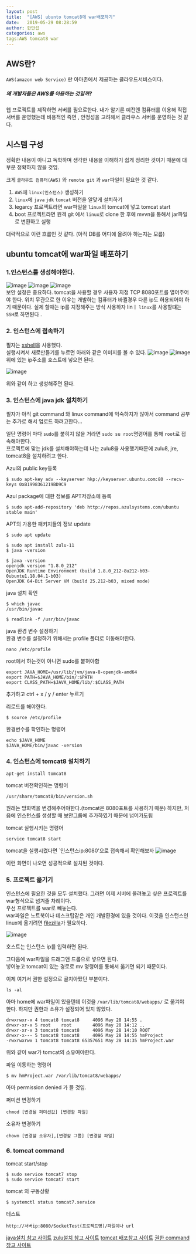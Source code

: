 ```yaml
---
layout: post
title:  "[AWS] ubunto tomcat8에 war배포하기"
date:   2019-05-29 08:28:59
author: 한만섭
categories: aws
tags:AWS tomcat8 war
---
```



## AWS란?

`AWS(amazon web Service)` 란 아마존에서 제공하는 클라우드서비스이다.  
##### 왜 개발자들은 AWS를 이용하는 것일까? 
웹 프로젝트를 제작하면 서버를 필요로한다. 내가 알기론 예전엔 컴퓨터를 이용해 직접 서버를 운영했는데 비용적인 즉면 , 안정성을 고려해서 클라우스 서버를
운영하는 것 같다.


## 시스템 구성 

정확한 내용이 아니고 독학하며 생각한 내용을 이해하기 쉽게 정리한 것이기 때문에 대부분 정확하지 않을 것임.

크게 `클라우드 컴퓨터(AWS)` 와 `remote git` 과 `war`파일이 필요한 것 같다.  
1. `AWS`에 `linux(인스턴스)` 생성하기  
2. `linux`에 `java` `jdk` `tomcat` 버전을 알맞게 설치하기 
3. legarcy 프로젝트라면 war파일을 `linux`의 tomcat에 넣고 tomcat start
4. boot 프로젝트라면 원격 git 에서 `linux`로 clone 한 후에 mvvn을 통해서 jar파일로 변환하고 실행  

대략적으로 이런 흐름인 것 같다. (아직 DB를 어디에 올려야 하는지는 모름)  

## ubuntu tomcat에 war파일 배포하기 

### 1.인스턴스를 생성해야한다. 
![image](https://user-images.githubusercontent.com/46010705/58495735-29af6380-81b3-11e9-92e9-873419aec222.png)
![image](https://user-images.githubusercontent.com/46010705/58495769-4350ab00-81b3-11e9-9281-588f90cf2fa7.png)
![image](https://user-images.githubusercontent.com/46010705/58495818-6b400e80-81b3-11e9-8074-44101b2f837d.png)  
보안 설정은 중요하다. tomcat을 사용할 경우 사용자 지정 TCP 8080포트를 열어주어야 한다. 
위치 무관으로 한 이유는 개발하는 컴퓨터가 바뀔경우 다른 ip도 허용되어야 하기 때문이다. 실제 할때는 ip를 지정해주는 방식 사용하자 linㅣ
`linux`를 사용할떄는 `SSH`로 하면된다 . 



### 2. 인스턴스에 접속하기 

필자는 [xshell](https://www.netsarang.com/ko/xshell/)을 사용했다.  
실행시켜서 새로만들기를 누르면 아래와 같은 이미지를 볼 수 있다. 
![image](https://user-images.githubusercontent.com/46010705/58496048-ffaa7100-81b3-11e9-85a6-4e6ff414bbf7.png)
![image](https://user-images.githubusercontent.com/46010705/58496153-3ed8c200-81b4-11e9-8f79-a992a61f8b5e.png)  
위에 있는 ip주소를 호스트에 넣으면 된다.  


![image](https://user-images.githubusercontent.com/46010705/58496190-5c0d9080-81b4-11e9-893a-1e8f5fe05d2f.png)  


위와 같이 하고 생성해주면 된다. 

### 3. 인스턴스에 java jdk 설치하기 

필자가 아직 git command 와 linux command에 익숙하지가 않아서 command 공부는 추가로 해서 업로드 하려고한다...

일단 명령어 마다 `sudo`를 붙히지 않을 거라면 `sudo su root`명령어를 통해 `root`로 접속해야한다.  
프로젝트에 맞는 jdk를 설치해야하는데 나는 zulu8을 사용했기때문에 zulu8, jre, tomcat8을 설치하려고 한다.  


Azul의 public key등록
```
$ sudo apt-key adv --keyserver hkp://keyserver.ubuntu.com:80 --recv-keys 0xB1998361219BD9C9
```

Azul package에 대한 정보를 APT저장소에 등록
```
$ sudo apt-add-repository 'deb http://repos.azulsystems.com/ubuntu stable main'
```

APT의 가용한 패키지들의 정보 update
```
$ sudo apt update
```

```
$ sudo apt install zulu-11
$ java -version
```
```
$ java -version
openjdk version "1.8.0_212"
OpenJDK Runtime Environment (build 1.8.0_212-8u212-b03-0ubuntu1.18.04.1-b03)
OpenJDK 64-Bit Server VM (build 25.212-b03, mixed mode)
```

java 설치 확인 
```
$ which javac
/usr/bin/javac
```
```
$ readlink -f /usr/bin/javac
```

java 환경 변수 설정하기  
환경 변수를 설정하기 위해서는 profile 폴더로 이동해야한다. 
```
nano /etc/profile
```
root에서 하는것이 아니면 sudo를 붙혀야함  
```
export JAVA_HOME=/usr/lib/jvm/java-8-openjdk-amd64
export PATH=$JAVA_HOME/bin/:$PATH
export CLASS_PATH=$JAVA_HOME/lib/:$CLASS_PATH
```
추가하고 ctrl + x / y / enter 누르기  

리로드를 해야한다. 
```
$ source /etc/profile
``` 

환경변수를 학인하는 명령어 
```
echo $JAVA_HOME
$JAVA_HOME/bin/javac -version
```


### 4. 인스턴스에 tomcat8 설치하기 

```
apt-get install tomcat8
```
tomcat 버전확인하는 명령어 
```
/usr/share/tomcat8/bin/version.sh
```

원래는 방화벽을 변경해주어야한다.(tomcat은 8080포트를 사용하기 때문) 하지만, 처음에 인스턴스를 생성할 때 보안그룹에 추가하였기 때문에 넘어가도됨 

tomcat 실행시키는 명령어 
```
service tomcat8 start
```

tomcat을 실행시켰다면 `인스턴스ip:8080'으로 접속해서 확인해보자 
![image](https://user-images.githubusercontent.com/46010705/58497528-1acab000-81b7-11e9-9a1f-20b220cfc71b.png)  


이런 화면이 나오면 성공적으로 설치된 것이다. 


### 5. 프로젝트 옮기기 

인스턴스에 필요한 것을 모두 설치했다. 그러면 이제 서버에 올려놓고 싶은 프로젝트를 war형식으로 넘겨줄 차례이다.   
우선 프로젝트를 war로 빼놓는다.   
war파일은 노트북이나 데스크탑같은 개인 개발환경에 있을 것이다. 이것을 인스턴스인 linux에 옮기려면 [filezilla](https://filezilla-project.org)가 필요하다.

![image](https://user-images.githubusercontent.com/46010705/58497813-b8be7a80-81b7-11e9-9bbd-5daecd7ee681.png)


호스트는 인스턴스 ip를 입력하면 된다.  

그다음에 war파일을 드래그앤 드롭으로 넣으면 된다.  
넣어놓고 tomcat이 있는 경로로 mv 명령어를 통해서 옮기면 되기 때문이다. 

이제 여기서 권한 설정으로 골치아팠던 부분이다. 
```
ls -al
``` 

아마 home에 war파일이 있을텐데 이것을 `/var/lib/tomcat8/webapps/` 로 옮겨야 한다.
하지만 권한과 소유가 설정되어 있지 않았다.
```
drwxrwxr-x 4 tomcat8 tomcat8     4096 May 28 14:55 .
drwxr-xr-x 5 root    root        4096 May 28 14:12 ..
drwxr-xr-x 3 tomcat8 tomcat8     4096 May 28 14:10 ROOT
drwxr-x--- 5 tomcat8 tomcat8     4096 May 28 14:55 hmProject
-rwxrwxrwx 1 tomcat8 tomcat8 65357651 May 28 14:35 hmProject.war

```

위와 같이 war가 tomcat의 소유여야한다. 

파일 이동하는 명령어 
```
$ mv hmProject.war /var/lib/tomcat8/webapps/
```

아마 permission denied 가 뜰 것임.


퍼미션 변경하기 
```
chmod [변경될 퍼미션값] [변경할 파일]
```

소유자 변경하기 
```
chown [변경할 소유자],[변경할 그룹] [변경할 파일]
```

### 6. tomcat command


tomcat start/stop
```
$ sudo service tomcat7 stop
$ sudo service tomcat7 start
```

tomcat 의 구동상황
```
$ systemctl status tomcat7.service
```

테스트
```
http://서버ip:8080/SocketTest(프로젝트명)/파일이나 url
```

[java설치 참고 사이트](https://minimi22.tistory.com/5?category=768638)
[zulu설치 참고 사이트](http://geeks.underslow.com/36/)
[tomcat 배포참고 사이트](http://blog.naver.com/PostView.nhn?blogId=loverman85&logNo=221073024524&categoryNo=35&parentCategoryNo=0&viewDate=&currentPage=1&postListTopCurrentPage=1&from=postView)
[권한 command 참고 사이트](https://conory.com/blog/19194)

